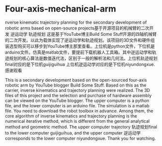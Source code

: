 # Four-axis-mechanical-arm
nverse kinematic trajectory planning for the secondary development of robotic arms based on open-source projects基于开源项目的机械臂的二次开发 逆运动学 轨迹规划
这是基于YouTube博主Build Some Stuff开源的四轴机械臂的二次开发。以此为载体实现了逆运动学和轨迹规划。该项目的3D文件和硬件组装选型购买可以移步到YouTube博主那里查看。上位机是python文件，下位机是arduino文件。仿真是matlab文件，要提前下载机器人工具箱。其中逆运动学和轨迹规划的核心算法是数值迭代法，区别于一般的解析法和几何法。上位机轨迹规划final对应的是下位机guijiguihua 上位机逆运动学对应的是下位机niyundongxue.感谢观看

This is a secondary development based on the open-sourced four-axis robotic arm by YouTube blogger Build Some Stuff. Based on this as the carrier, inverse kinematics and trajectory planning were realized. The 3D files of this project and the selection and purchase of hardware assembly can be viewed on the YouTube blogger. The upper computer is a python file, and the lower computer is an arduino file. The simulation is a matlab file. You need to download the robot toolbox in advance. Among them, the core algorithm of inverse kinematics and trajectory planning is the numerical iterative method, which is different from the general analytical method and geometric method. The upper computer trajectory 轨迹规划final to the lower computer guijiguihua, and the upper computer 逆运动学 corresponds to the lower computer niyundongxue. Thank you for watching.

